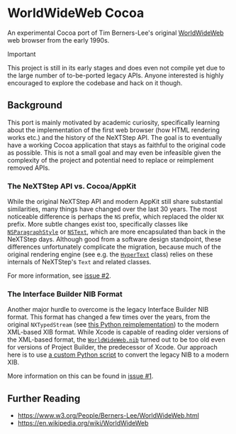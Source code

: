 # WorldWideWeb Cocoa

An experimental Cocoa port of Tim Berners-Lee's original [WorldWideWeb](https://en.wikipedia.org/wiki/WorldWideWeb) web browser from the early 1990s.

> [!IMPORTANT]
> This project is still in its early stages and does even not compile yet due to the large number of to-be-ported legacy APIs. Anyone interested is highly encouraged to explore the codebase and hack on it though.

## Background

This port is mainly motivated by academic curiosity, specifically learning about the implementation of the first web browser (how HTML rendering works etc.) and the history of the NeXTStep API. The goal is to eventually have a working Cocoa application that stays as faithful to the original code as possible. This is not a small goal and may even be infeasible given the complexity of the project and potential need to replace or reimplement removed APIs.

### The NeXTStep API vs. Cocoa/AppKit

While the original NeXTStep API and modern AppKit still share substantial similarities, many things have changed over the last 30 years. The most noticeable difference is perhaps the `NS` prefix, which replaced the older `NX` prefix. More subtle changes exist too, specifically classes like [`NSParagraphStyle`](https://developer.apple.com/documentation/uikit/nsparagraphstyle?language=objc) or [`NSText`](https://developer.apple.com/documentation/appkit/nstext), which are more encapsulated than back in the NeXTStep days. Although good from a software design standpoint, these differences unfortunately complicate the migration, because much of the original rendering engine (see e.g. the [`HyperText`](https://github.com/fwcd/worldwideweb-cocoa/blob/8418220bc109a5ae43c257f94e9a74f3dd141534/WorldWideWeb/HyperText.m) class) relies on these internals of NeXTStep's `Text` and related classes.

For more information, see [issue #2](https://github.com/fwcd/worldwideweb-cocoa/issues/2).

### The Interface Builder NIB Format

Another major hurdle to overcome is the legacy Interface Builder NIB format. This format has changed a few times over the years, from the original `NXTypedStream` (see [this Python reimplementation](https://github.com/dgelessus/python-typedstream)) to the modern XML-based XIB format. While Xcode is capable of reading older versions of the XML-based format, the [`WorldWideWeb.nib`](https://github.com/fwcd/worldwideweb-cocoa/tree/4276fe7bd1e70c24a6d70fc96a13e06aa5f6fc67/WorldWideWeb/WorldWideWeb.nib) turned out to be too old even for versions of Project Builder, the predecessor of Xcode. Our approach here is to use [a custom Python script](Scripts/convert-nib-to-xib) to convert the legacy NIB to a modern XIB.

More information on this can be found in [issue #1](https://github.com/fwcd/worldwideweb-cocoa/issues/1).

## Further Reading

- https://www.w3.org/People/Berners-Lee/WorldWideWeb.html
- https://en.wikipedia.org/wiki/WorldWideWeb
